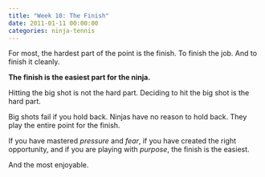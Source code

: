 ```yaml
---
title: "Week 10: The Finish"
date: 2011-01-11 00:00:00
categories: ninja-tennis
---
```


For most, the hardest part of the point is the finish. To finish the job. And to finish it cleanly.

**The finish is the easiest part for the ninja.**

Hitting the big shot is not the hard part. Deciding to hit the big shot is the hard part.

Big shots fail if you hold back. Ninjas have no reason to hold back. They play the entire point for the finish.

If you have mastered _pressure_ and _fear_, if you have created the right opportunity, and if you are playing with _purpose_, the finish is the easiest.

And the most enjoyable.
